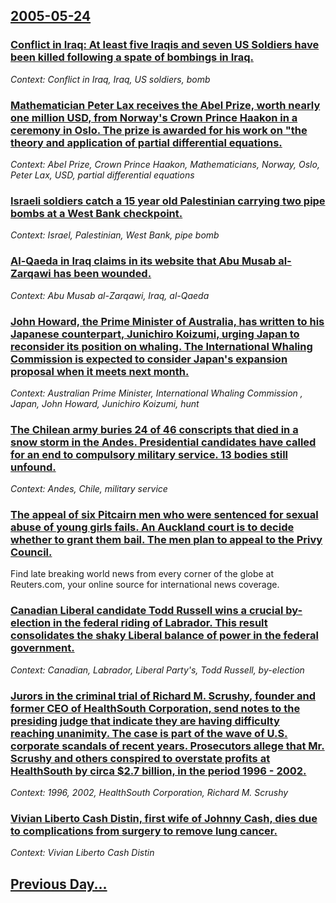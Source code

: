 ## [2005-05-24](/news/2005/05/24/index.md)

### [ Conflict in Iraq: At least five Iraqis and seven US Soldiers have been killed following a spate of bombings in Iraq. ](/news/2005/05/24/conflict-in-iraq-at-least-five-iraqis-and-seven-us-soldiers-have-been-killed-following-a-spate-of-bombings-in-iraq.md)
_Context: Conflict in Iraq, Iraq, US soldiers, bomb_

### [ Mathematician Peter Lax receives the Abel Prize, worth nearly one million USD, from Norway's Crown Prince Haakon in a ceremony in Oslo. The prize is awarded for his work on "the theory and application of partial differential equations.](/news/2005/05/24/mathematician-peter-lax-receives-the-abel-prize-worth-nearly-one-million-usd-from-norway-s-crown-prince-haakon-in-a-ceremony-in-oslo-the.md)
_Context: Abel Prize, Crown Prince Haakon, Mathematicians, Norway, Oslo, Peter Lax, USD, partial differential equations_

### [ Israeli soldiers catch a 15 year old Palestinian carrying two pipe bombs at a West Bank checkpoint. ](/news/2005/05/24/israeli-soldiers-catch-a-15-year-old-palestinian-carrying-two-pipe-bombs-at-a-west-bank-checkpoint.md)
_Context: Israel, Palestinian, West Bank, pipe bomb_

### [ Al-Qaeda in Iraq claims in its website that Abu Musab al-Zarqawi has been wounded. ](/news/2005/05/24/al-qaeda-in-iraq-claims-in-its-website-that-abu-musab-al-zarqawi-has-been-wounded.md)
_Context: Abu Musab al-Zarqawi, Iraq, al-Qaeda_

### [ John Howard, the Prime Minister of Australia, has written to his Japanese counterpart, Junichiro Koizumi, urging Japan to reconsider its position on whaling. The International Whaling Commission is expected to consider Japan's expansion proposal when it meets next month. ](/news/2005/05/24/john-howard-the-prime-minister-of-australia-has-written-to-his-japanese-counterpart-junichiro-koizumi-urging-japan-to-reconsider-its-po.md)
_Context: Australian Prime Minister, International Whaling Commission , Japan, John Howard, Junichiro Koizumi, hunt_

### [ The Chilean army buries 24 of 46 conscripts that died in a snow storm in the Andes. Presidential candidates have called for an end to compulsory military service. 13 bodies still unfound.](/news/2005/05/24/the-chilean-army-buries-24-of-46-conscripts-that-died-in-a-snow-storm-in-the-andes-presidential-candidates-have-called-for-an-end-to-compu.md)
_Context: Andes, Chile, military service_

### [ The appeal of six Pitcairn men who were sentenced for sexual abuse of young girls fails. An Auckland court is to decide whether to grant them bail. The men plan to appeal to the Privy Council. ](/news/2005/05/24/the-appeal-of-six-pitcairn-men-who-were-sentenced-for-sexual-abuse-of-young-girls-fails-an-auckland-court-is-to-decide-whether-to-grant-th.md)
Find late breaking world news from every corner of the globe at Reuters.com, your online source for international news coverage.

### [ Canadian Liberal candidate Todd Russell wins a crucial by-election in the federal riding of Labrador. This result consolidates the shaky Liberal balance of power in the federal government. ](/news/2005/05/24/canadian-liberal-candidate-todd-russell-wins-a-crucial-by-election-in-the-federal-riding-of-labrador-this-result-consolidates-the-shaky-li.md)
_Context: Canadian, Labrador, Liberal Party's, Todd Russell, by-election_

### [ Jurors in the criminal trial of Richard M. Scrushy, founder and former CEO of HealthSouth Corporation, send notes to the presiding judge that indicate they are having difficulty reaching unanimity. The case is part of the wave of U.S. corporate scandals of recent years. Prosecutors allege that Mr. Scrushy and others conspired to overstate profits at HealthSouth by circa $2.7 billion, in the period 1996 - 2002. ](/news/2005/05/24/jurors-in-the-criminal-trial-of-richard-m-scrushy-founder-and-former-ceo-of-healthsouth-corporation-send-notes-to-the-presiding-judge-th.md)
_Context: 1996, 2002, HealthSouth Corporation, Richard M. Scrushy_

### [ Vivian Liberto Cash Distin, first wife of Johnny Cash, dies due to complications from surgery to remove lung cancer.](/news/2005/05/24/vivian-liberto-cash-distin-first-wife-of-johnny-cash-dies-due-to-complications-from-surgery-to-remove-lung-cancer.md)
_Context: Vivian Liberto Cash Distin_

## [Previous Day...](/news/2005/05/23/index.md)

